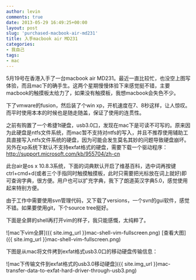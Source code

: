 ```yaml
---
author: levin
comments: true
date: 2013-05-29 16:49:25+00:00
layout: post
slug: 'purchased-macbook-air-md231'
title: 入手macbook air MD231
categories:
- 我自己
tags:
- mac
---
```


5月19号在香港入手了一台macbook air MD231。最近一直比较忙，也没空上图写体验，而且mac下的确手生。这两个星期慢慢体验下来感觉挺不错，主要macbook的触摸板太给力了，如果没有触摸板，我想macbook会失色不少。<!-- more -->

下了vmware的fusion，然后装了个win xp，开机速度在7、8秒这样，让人惊叹。而平时使用本本的时候也是随走随盖，保证了使用的连贯性。

之前有购置了一个希捷1t硬盘，usb3.0口，发现在mac下是可读不可写的。原来因为此硬盘是ntfs文件系统，而mac暂不支持对ntfs的写入，并且不推荐使用辅助工具直接写入ntfs文件系统的硬盘，因为可能会发生莫名其妙的问题导致硬盘崩坏。另外在xp系统下默认不支持exfat格式的硬盘，需要下载一个驱动程序：
<a href="http://support.microsoft.com/kb/955704/zh-cn" rel="nofollow">http://support.microsoft.com/kb/955704/zh-cn</a>

此台air是os x 10.8.3系统，下面的词典默认开启了维基百科，选中词再按键ctrl+cmd+d(或者三个手指同时触摸触摸板，此时只需要把光标放在词上就好)即可查询字典，很方便。用户也可以扩充字典，我下了朗道英汉字典5.0，感觉使用起来特别方便。

由于工作中需要使用svn管理代码，又下载了versions，一个svn的gui软件，感觉不错。如果要使用git，下个source tree挺好。

下面是全屏的shell再打开vim的样子，我只能感慨，太纯粹了。

![mac下vim全屏]({{ site.img_url }}mac-shell-vim-fullscreen.png)
[查看大图]({{ site.img_url }}mac-shell-vim-fullscreen.png)

下图是从mac将文件拷到exfat格式usb3.0口的移动硬盘传输信息：

![mac下传输文件到exfat格式的usb3.0移动硬盘]({{ site.img_url }}mac-transfer-data-to-exfat-hard-driver-through-usb3.png)
